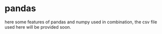 # pandas



here some features of pandas and numpy used in combination,
the csv file used here will be provided soon.
